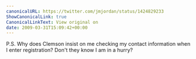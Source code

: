 ```yaml
---
canonicalURL: https://twitter.com/jmjordan/status/1424829233
ShowCanonicalLink: true
CanonicalLinkText: View original on
date: 2009-03-31T15:09:42+00:00
---
```

P.S. Why does Clemson insist on me checking my contact information when I enter registration? Don't they know I am in a hurry?